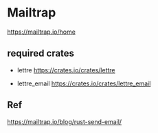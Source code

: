# Mailtrap

https://mailtrap.io/home

## required crates

- lettre
  https://crates.io/crates/lettre

- lettre_email
  https://crates.io/crates/lettre_email

## Ref

https://mailtrap.io/blog/rust-send-email/
